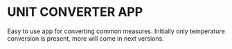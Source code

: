 <h1>
	UNIT CONVERTER APP
</h1>

<p>Easy to use app for converting common measures. Initially only temperature conversion is present, more will come in next versions.</p>